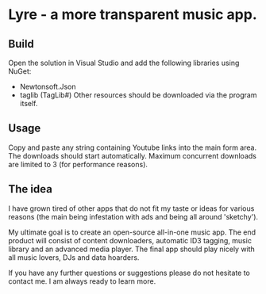 # Lyre - a more transparent music app.

## Build
Open the solution in Visual Studio and add the following libraries using NuGet:
* Newtonsoft.Json
* taglib (TagLib#)
Other resources should be downloaded via the program itself.

## Usage
Copy and paste any string containing Youtube links into the main form area. The downloads should start automatically. Maximum concurrent downloads are limited to 3 (for performance reasons).

## The idea
I have grown tired of other apps that do not fit my taste or ideas for various reasons (the main being infestation with ads and being all around 'sketchy'). 

My ultimate goal is to create an open-source all-in-one music app. The end product will consist of content downloaders, automatic ID3 tagging, music library and an advanced media player. The final app should play nicely with all music lovers, DJs and data hoarders. 

If you have any further questions or suggestions please do not hesitate to contact me. I am always ready to learn more.